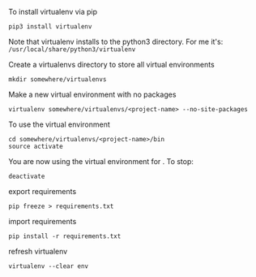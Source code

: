 To install virtualenv via pip
```
pip3 install virtualenv
```

Note that virtualenv installs to the python3 directory. For me it's: `/usr/local/share/python3/virtualenv`


Create a virtualenvs directory to store all virtual environments
```
mkdir somewhere/virtualenvs
```

Make a new virtual environment with no packages
```
virtualenv somewhere/virtualenvs/<project-name> --no-site-packages
```

To use the virtual environment
```
cd somewhere/virtualenvs/<project-name>/bin
source activate
```

You are now using the virtual environment for <project-name>. To stop:
```
deactivate
```

export requirements
```
pip freeze > requirements.txt
```

import requirements
```
pip install -r requirements.txt
```

refresh virtualenv
```
virtualenv --clear env
```
